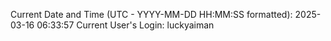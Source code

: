 Current Date and Time (UTC - YYYY-MM-DD HH:MM:SS formatted): 2025-03-16 06:33:57
Current User's Login: luckyaiman
